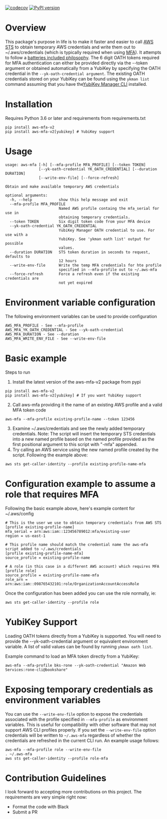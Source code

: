 [![codecov](https://codecov.io/gh/rkeiii/aws-mfa-v2/branch/master/graph/badge.svg?token=4NwTgvppDW)](https://codecov.io/gh/rkeiii/aws-mfa-v2)
[![PyPI version](https://badge.fury.io/py/aws-mfa-v2.svg)](https://badge.fury.io/py/aws-mfa-v2)

# Overview 
This package's purpose in life is to make it faster and easier to call [AWS STS](https://docs.aws.amazon.com/STS/latest/APIReference/welcome.html) to obtain temporary AWS 
credentials and write them out to ~/.aws/credentials (which is typically required when using [MFA](https://aws.amazon.com/iam/features/mfa/)). It attempts to follow a 
[batteries included philosophy](https://www.quora.com/What-does-batteries-included-philosophy-mean). The 6 digit OATH tokens required for MFA authentication can either be
 provided directly via the --token argument or obtained automatically from a YubiKey by specifying the OATH credential in the `--yk-oath-credential argument`. The existing 
 OATH credentials stored on your YubiKey can be found using the `ykman list` command assuming that you have the[YubiKey Manager CLI](https://github.com/Yubico/yubikey-manager) installed.

# Installation
Requires Python 3.6 or later and requirements from requirements.txt
```
pip install aws-mfa-v2
pip install aws-mfa-v2[yubikey] # YubiKey support
```

# Usage
```
usage: aws-mfa [-h] [--mfa-profile MFA_PROFILE] [--token TOKEN]
               [--yk-oath-credential YK_OATH_CREDENTIAL] [--duration DURATION]
               [--write-env-file] [--force-refresh]

Obtain and make available temporary AWS credentials

optional arguments:
  -h, --help            show this help message and exit
  --mfa-profile MFA_PROFILE
                        Named AWS profile containg the mfa_serial for use in
                        obtaining temporary credentials.
  --token TOKEN         Six digit token code from your MFA device
  --yk-oath-credential YK_OATH_CREDENTIAL
                        YubiKey Manager OATH credential to use. For use with a
                        YubiKey. See 'ykman oath list' output for possible
                        values.
  --duration DURATION   STS token duration in seconds to request, defaults to
                        12 hours
  --write-env-file      Write the temp MFA credentials for hte profile
                        specified in --mfa-profile out to ~/.aws-mfa
  --force-refresh       Force a refresh even if the existing credentials are
                        not yet expired
```

# Environment variable configuration
The following environment variables can be used to provide configuration
```
AWS_MFA_PROFILE - See --mfa-profile
AWS_MFA_YK_OATH_CREDENTIAL - See --yk-oath-credential
AWS_MFA_DURATION - See --duration
AWS_MFA_WRITE_ENV_FILE - See --write-env-file
```

# Basic example
Steps to run
1. Install the latest version of the aws-mfa-v2 package from pypi
```
pip install aws-mfa-v2
pip install aws-mfa-v2[yubikey] # If you want YubiKey support
```
2. Call aws-mfa providing it the name of an existing AWS profile and a valid MFA token code
```
aws-mfa --mfa-profile existing-profile-name --token 123456 
```
3. Examine ~/.aws/credentials and see the newly added temporary credentials. Note: The script will insert the temporary STS credentials into a new named profile based on the 
named profile provided as the first positional argument to this script with "-mfa" appended. 
4. Try calling an AWS service using the new named profile created by the script. Following the example above:
```
aws sts get-caller-identity --profile existing-profile-name-mfa
```

# Configuration example to assume a role that requires MFA 
Following the basic example above, here's example content for ~/.aws/config
```
# This is the user we use to obtain temporary credentials from AWS STS
[profile existing-profile-name]
mfa_serial = arn:aws:iam::123456789012:mfa/existing-user
region = us-east-1

# This profile name should match the credential name the aws-mfa script added to ~/.aws/credentials
[profile existing-profile-name-mfa]
source_profile = existing-profile-name 

# A role (in this case in a different AWS account) which requires MFA
[profile role]
source_profile = existing-profile-name-mfa 
role_arn = arn:aws:iam::098765432101:role/OrganizationAccountAccessRole
```

Once the configuration has been added you can use the role normally, ie:
```
aws sts get-caller-identity --profile role
```

# YubiKey Support
Loading OATH tokens directly from a YubiKey is supported. You will need to provide the --yk-oath-credential argument or equivalent environment variable.
A list of valid values can be found by running `ykman oath list`.

Example command to load an MFA token directly from a YubiKey:
```
aws-mfa --mfa-profile bks-rone --yk-oath-credential "Amazon Web Services:rone-cli@bookshare"
```

# Exposing temporary credentials as environment variables
You can use the `--write-env-file` option to expose the credentials associated with the profile specified in `--mfa-profile` as environment variables. This is useful for 
compatibility with other software that may not support AWS CLI profiles properly. If you set the `--write-env-file` option credentials will be written to `~/.aws-mfa` 
regardless of whether the credentials are refreshed in the current CLI run. An example usage follows:
```
aws-mfa --mfa-profile role --write-env-file
. ~/.aws-mfa
aws sts get-caller-identity --profile role-mfa
```

# Contribution Guidelines
I look forward to accepting more contributions on this project. The requirements are very simple right now:
* Format the code with Black
* Submit a PR